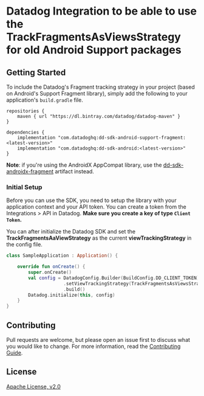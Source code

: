 # Datadog Integration to be able to use the TrackFragmentsAsViewsStrategy for old Android Support packages

## Getting Started 

To include the Datadog's Fragment tracking strategy in your project (based on Android's Support Fragment library), 
simply add the following to your application's `build.gradle` file.

```
repositories {
    maven { url "https://dl.bintray.com/datadog/datadog-maven" }
}

dependencies {
    implementation "com.datadoghq:dd-sdk-android-support-fragment:<latest-version>"
    implementation "com.datadoghq:dd-sdk-android:<latest-version>"
}
```

**Note**: if you're using the AndroidX AppCompat library, use the [dd-sdk-androidx-fragment](dd-sdk-androidx-fragment) artifact instead.

### Initial Setup

Before you can use the SDK, you need to setup the library with your application
context and your API token. You can create a token from the Integrations > API
in Datadog. **Make sure you create a key of type `Client Token`.**

You can after initialize the Datadog SDK and set the **TrackFragmentsAaViewStrategy** 
as the current **viewTrackingStrategy** in the config file.

```kotlin
class SampleApplication : Application() {

    override fun onCreate() {
        super.onCreate()
        val config = DatadogConfig.Builder(BuildConfig.DD_CLIENT_TOKEN)
                     .setViewTrackingStrategy(TrackFragmentsAsViewsStrategy())   
                     .build()
        Datadog.initialize(this, config)
    }
}
```

## Contributing

Pull requests are welcome, but please open an issue first to discuss what you
would like to change. For more information, read the 
[Contributing Guide](../CONTRIBUTING.md).

## License

[Apache License, v2.0](../LICENSE)
